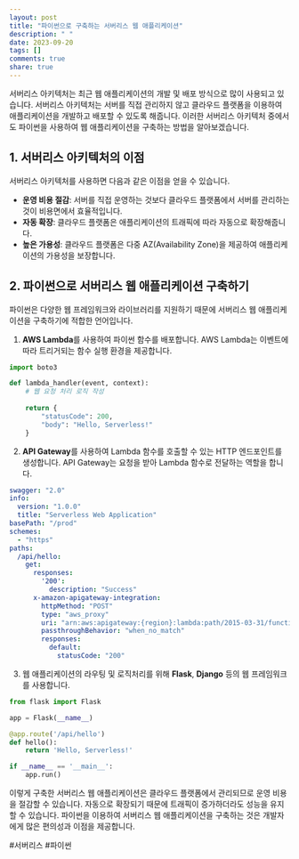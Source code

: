 ```yaml
---
layout: post
title: "파이썬으로 구축하는 서버리스 웹 애플리케이션"
description: " "
date: 2023-09-20
tags: []
comments: true
share: true
---
```


서버리스 아키텍처는 최근 웹 애플리케이션의 개발 및 배포 방식으로 많이 사용되고 있습니다. 서버리스 아키텍처는 서버를 직접 관리하지 않고 클라우드 플랫폼을 이용하여 애플리케이션을 개발하고 배포할 수 있도록 해줍니다. 이러한 서버리스 아키텍처 중에서도 파이썬을 사용하여 웹 애플리케이션을 구축하는 방법을 알아보겠습니다.

## 1. 서버리스 아키텍처의 이점

서버리스 아키텍처를 사용하면 다음과 같은 이점을 얻을 수 있습니다.

- **운영 비용 절감**: 서버를 직접 운영하는 것보다 클라우드 플랫폼에서 서버를 관리하는 것이 비용면에서 효율적입니다.
- **자동 확장**: 클라우드 플랫폼은 애플리케이션의 트래픽에 따라 자동으로 확장해줍니다.
- **높은 가용성**: 클라우드 플랫폼은 다중 AZ(Availability Zone)을 제공하여 애플리케이션의 가용성을 보장합니다.

## 2. 파이썬으로 서버리스 웹 애플리케이션 구축하기

파이썬은 다양한 웹 프레임워크와 라이브러리를 지원하기 때문에 서버리스 웹 애플리케이션을 구축하기에 적합한 언어입니다. 

1. **AWS Lambda**를 사용하여 파이썬 함수를 배포합니다. AWS Lambda는 이벤트에 따라 트리거되는 함수 실행 환경을 제공합니다.
```python
import boto3

def lambda_handler(event, context):
    # 웹 요청 처리 로직 작성
    
    return {
        "statusCode": 200,
        "body": "Hello, Serverless!"
    }
```

2. **API Gateway**를 사용하여 Lambda 함수를 호출할 수 있는 HTTP 엔드포인트를 생성합니다. API Gateway는 요청을 받아 Lambda 함수로 전달하는 역할을 합니다.
```yaml
swagger: "2.0"
info:
  version: "1.0.0"
  title: "Serverless Web Application"
basePath: "/prod"
schemes:
  - "https"
paths:
  /api/hello:
    get:
      responses:
        '200':
          description: "Success"
      x-amazon-apigateway-integration:
        httpMethod: "POST"
        type: "aws_proxy"
        uri: "arn:aws:apigateway:{region}:lambda:path/2015-03-31/functions/{functionArn}/invocations"
        passthroughBehavior: "when_no_match"
        responses:
          default:
            statusCode: "200"
```

3. 웹 애플리케이션의 라우팅 및 로직처리를 위해 **Flask**, **Django** 등의 웹 프레임워크를 사용합니다.
```python
from flask import Flask

app = Flask(__name__)

@app.route('/api/hello')
def hello():
    return 'Hello, Serverless!'

if __name__ == '__main__':
    app.run()
```

이렇게 구축한 서버리스 웹 애플리케이션은 클라우드 플랫폼에서 관리되므로 운영 비용을 절감할 수 있습니다. 자동으로 확장되기 때문에 트래픽이 증가하더라도 성능을 유지할 수 있습니다. 파이썬을 이용하여 서버리스 웹 애플리케이션을 구축하는 것은 개발자에게 많은 편의성과 이점을 제공합니다.

#서버리스 #파이썬